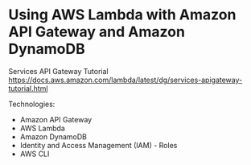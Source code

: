 # Using AWS Lambda with Amazon API Gateway and Amazon DynamoDB
Services API Gateway Tutorial  
https://docs.aws.amazon.com/lambda/latest/dg/services-apigateway-tutorial.html

Technologies:  
* Amazon API Gateway
* AWS Lambda
* Amazon DynamoDB
* Identity and Access Management (IAM) - Roles
* AWS CLI
